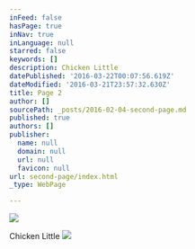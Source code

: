 ```yaml
---
inFeed: false
hasPage: true
inNav: true
inLanguage: null
starred: false
keywords: []
description: Chicken Little
datePublished: '2016-03-22T00:07:56.619Z'
dateModified: '2016-03-21T23:57:32.630Z'
title: Page 2
author: []
sourcePath: _posts/2016-02-04-second-page.md
published: true
authors: []
publisher:
  name: null
  domain: null
  url: null
  favicon: null
url: second-page/index.html
_type: WebPage

---
```

![](https://the-grid-user-content.s3-us-west-2.amazonaws.com/8b84771a-3e49-438a-802e-64ac29d6ec29.jpg)

Chicken Little
![](https://s3-us-west-2.amazonaws.com/the-grid-img/p/ec6ee69765fad3bb77dcdaf8870d5bdd2878a4ed.png)